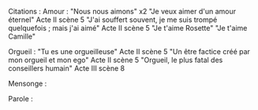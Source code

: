 Citations : 
Amour : 
"Nous nous aimons" x2
"Je veux aimer d'un amour éternel" Acte II scène 5
"J'ai souffert souvent, je me suis trompé quelquefois ; mais j'ai aimé" Acte II scène 5
"Je t'aime Rosette"
"Je t'aime Camille"

Orgueil : 
"Tu es une orgueilleuse" Acte II scène 5
"Un être factice créé par mon orgueil et mon ego" Acte II scène 5
"Orgueil, le plus fatal des conseillers humain" Acte III scène 8

Mensonge : 


Parole : 